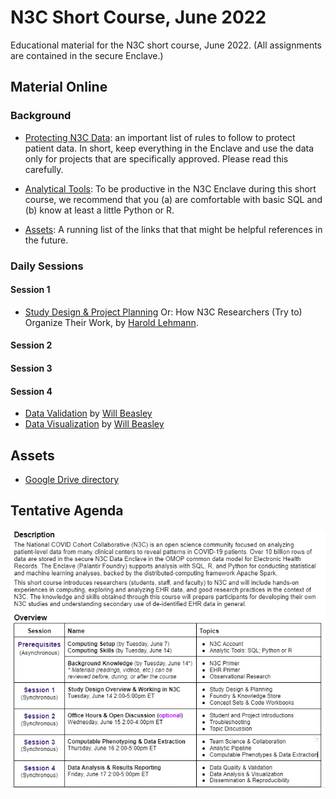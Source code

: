 N3C Short Course, June 2022
========================

Educational material for the N3C short course, June 2022.  (All assignments are contained in the secure Enclave.)

Material Online
--------------------------

### Background

* [Protecting N3C Data](background/fear-of-god.md): an important list of rules to follow to protect patient data.  In short, keep everything in the Enclave and use the data only for projects that are specifically approved.  Please read this carefully.

* [Analytical Tools](background/analytical-tools.md): To be productive in the N3C Enclave during this short course, we recommend that you (a) are comfortable with basic SQL and (b) know at least a little Python or R.

* [Assets](background/assets.md): A running list of the links that that might be helpful references in the future.

### Daily Sessions

#### Session 1

* [Study Design & Project Planning](session-1/n3c-short-../lessons/session-1/n3c-short-course-lab-notebook.pdf) Or: How N3C Researchers (Try to) Organize Their Work, by [Harold Lehmann](https://malonecenter.jhu.edu/people/harold-p-lehmann/).

#### Session 2

#### Session 3

#### Session 4

* [Data Validation](lessons/session-4/data-validation/README.md) by [Will Beasley](https://ouhsc.edu/bbmc/team/#willbeasley)
* [Data Visualization](lessons/session-4/data-visualization/README.md) by [Will Beasley](https://ouhsc.edu/bbmc/team/#willbeasley)

Assets
--------------------------

* [Google Drive directory](https://drive.google.com/drive/u/0/folders/1Que747jAtDGCR4dTQSjQZwXTirayQnwJ)

Tentative Agenda
--------------------------

<img src="resources/agenda-screenshot-2022-06-14.png" alt="agenda-screenshot">
